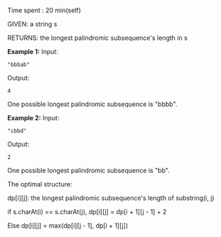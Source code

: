 Time spent : 20 min(self)

GIVEN: a string s

RETURNS: the longest palindromic subsequence's length in s

**Example 1:**
Input:

```
"bbbab"

```

Output:

```
4

```

One possible longest palindromic subsequence is "bbbb".

**Example 2:**
Input:

```
"cbbd"

```

Output:

```
2

```

One possible longest palindromic subsequence is "bb".



The optimal structure:

dp\[i][j]: the longest palindromic subsequence's length of substring(i, j)

if s.charAt(i) == s.charAt(j), dp\[i][j] = dp\[i + 1][j - 1] + 2

Else dp\[i][j] = max(dp\[i][j - 1], dp\[i + 1][j])